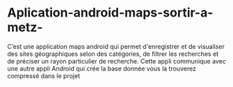# Aplication-android-maps-sortir-a-metz-
C’est une application maps android qui permet d'enregistrer et de visualiser des sites géographiques selon des catégories, de filtrer les recherches et de préciser un rayon particulier de recherche.
Cette appli communique avec une autre appli Android qui crée la base donnée vous la trouverez compressé dans le projet 
